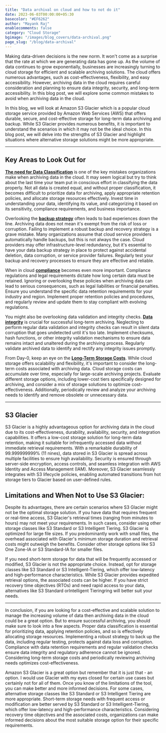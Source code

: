 ```yaml
---
title: "Data archival on cloud and how to not do it"
date: 2023-06-03T00:00:00+05:30
basecolor: "#EF6262"
author: "Mayank Raj"
enablecomments: false
category: "Cloud Storage"
bgimage: "/images/blog_covers/data-archival.png"
page_slug: "/blog/data-archival"
---
```


Making data-driven decisions is the new norm. It won't come as a surprise that the rate at which we are generating data has gone up. As the volume of data continues to grow exponentially, businesses are increasingly turning to cloud storage for efficient and scalable archiving solutions. The cloud offers numerous advantages, such as cost-effectiveness, flexibility, and easy accessibility. However, archiving data in the cloud requires careful consideration and planning to ensure data integrity, security, and long-term accessibility. In this blog post, we will explore some common mistakes to avoid when archiving data in the cloud.

In this blog, we will look at Amazon S3 Glacier which is a popular cloud storage service provided by Amazon Web Services (AWS) that offers durable, secure, and cost-effective storage for long-term data archiving and backup. While S3 Glacier provides numerous benefits, it is important to understand the scenarios in which it may not be the ideal choice. In this blog post, we will delve into the strengths of S3 Glacier and highlight situations where alternative storage solutions might be more appropriate.

---

## Key Areas to Look Out for

<ins>**The need for Data Classification**</ins> is one of the key mistakes organizations make when archiving data in the cloud. It may seem logical but try to think about the last time your team put in conscious effort in classifying the data properly. Not all data is created equal, and without proper classification, it becomes difficult to prioritize data for archiving, apply appropriate retention policies, and allocate storage resources effectively. Invest time in understanding your data, identifying its value, and categorizing it based on its sensitivity, compliance requirements, and business importance.

Overlooking the <ins>**backup strategy**</ins> often leads to bad experiences down the line. Archiving data does not mean it's exempt from the risk of loss or corruption. Failing to implement a robust backup and recovery strategy is a grave mistake. Many organizations assume that cloud service providers automatically handle backups, but this is not always the case. Cloud providers may offer infrastructure-level redundancy, but it's essential to have your data backup strategy in place to protect against accidental deletion, data corruption, or service provider failures. Regularly test your backup and recovery processes to ensure they are effective and reliable.

When in cloud <ins>**compliance**</ins> becomes even more important. Compliance regulations and legal requirements dictate how long certain data must be retained. Ignoring or overlooking these policies when archiving data can lead to serious consequences, such as legal liabilities or financial penalties. Ensure you understand the specific data retention requirements for your industry and region. Implement proper retention policies and procedures, and regularly review and update them to stay compliant with evolving regulations.

You might also be overlooking data validation and integrity checks. <ins>**Data integrity**</ins> is crucial for successful long-term archiving. Neglecting to perform regular data validation and integrity checks can result in silent data corruption that goes undetected until it's too late. Implement checksums, hash functions, or other integrity validation mechanisms to ensure data remains intact and unaltered during the archiving process. Regularly validate archived data to identify and rectify any integrity issues promptly.

From Day-0, keep an eye on the <ins>**Long-Term Storage Costs**</ins>. While cloud storage offers scalability and flexibility, it's important to consider the long-term costs associated with archiving data. Cloud storage costs can accumulate over time, especially for large-scale archiving projects. Evaluate different storage options, including lower-cost tiers specifically designed for archiving, and consider a mix of storage solutions to optimize cost-effectiveness. Additionally, periodically review and analyze your archiving needs to identify and remove obsolete or unnecessary data.

---

## S3 Glacier

S3 Glacier is a highly advantageous option for archiving data in the cloud due to its cost-effectiveness, durability, availability, security, and integration capabilities. It offers a low-cost storage solution for long-term data retention, making it suitable for infrequently accessed data without immediate retrieval requirements. With a remarkable durability of 99.999999999% (11 nines), data stored in S3 Glacier is spread across multiple facilities to ensure high availability. Security is ensured through server-side encryption, access controls, and seamless integration with AWS Identity and Access Management (IAM). Moreover, S3 Glacier seamlessly integrates with S3 lifecycle policies, enabling automated transitions from hot storage tiers to Glacier based on user-defined rules.

## Limitations and When Not to Use S3 Glacier:

Despite its advantages, there are certain scenarios where S3 Glacier might not be the optimal storage solution.
If you have data that requires frequent or real-time access, S3 Glacier's retrieval times (ranging from minutes to hours) may not meet your requirements. In such cases, consider using other storage classes like S3 Standard or S3 Intelligent Tiering. S3 Glacier is optimized for large file sizes. If you predominantly work with small files, the overhead associated with Glacier's minimum storage duration and retrieval costs might outweigh the benefits. Consider other storage options like S3 One Zone-IA or S3 Standard-IA for smaller files.

If you need short-term storage for data that will be frequently accessed or modified, S3 Glacier is not the appropriate choice. Instead, opt for storage classes like S3 Standard or S3 Intelligent-Tiering, which offer low-latency and high-performance characteristics. While S3 Glacier provides expedited retrieval options, the associated costs can be higher. If you have strict recovery time objectives (RTOs) and need rapid access to your data, alternatives like S3 Standard orIntelligent Tieringring will better suit your needs.

---

In conclusion, if you are looking for a cost-effective and scalable solution to manage the increasing volume of data then archiving data in the cloud could be a great option. But to ensure successful archiving, you should make sure to look into a few aspects. Proper data classification is essential for prioritizing data, applying retention policies, and so is effectively allocating storage resources. Implementing a robust strategy to back up the data, including regular testing, protects against data loss and corruption. Compliance with data retention requirements and regular validation checks ensure data integrity and regulatory adherence cannot be ignored. Considering long-term storage costs and periodically reviewing archiving needs optimizes cost-effectiveness.

Amazon S3 Glacier is a great option but remember that it is just that - an option. I would use Glacier with my eyes closed for certain use cases but certainly not for all of them. Once you know of the limitations of the tool, you can make better and more informed decisions. For some cases, alternative storage classes like S3 Standard or S3 Intelligent Tiering are more appropriate. Short-term storage needs with frequent access or modification are better served by S3 Standard or S3 Intelligent-Tiering, which offer low-latency and high-performance characteristics. Considering recovery time objectives and the associated costs, organizations can make informed decisions about the most suitable storage option for their specific requirements.

